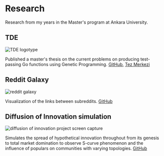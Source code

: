 # Research

Research from my years in the Master's program at Ankara University.

## TDE

![TDE logotype](/.assets/tde.png)

Published a master's thesis on the current problems on producing test-passing Go functions using Genetic Programming. [GitHub](https://github.com/ufukty/tde), [Tez Merkezi](https://tez.yok.gov.tr/UlusalTezMerkezi/TezGoster?key=weFMBHaUra8rsS5wi2bmHDKlIvi-IwlFkdPWTMwNi0k9Pt1C4PzNAFzxcjzHPgAW)

## Reddit Galaxy

![reddit galaxy](/.assets/reddit-galaxy.jpg)

Visualization of the links between subreddits. [GitHub](https://github.com/ufukty/reddit-galaxy)

## Diffusion of Innovation simulation

![diffusion of innovation project screen capture](/.assets/doi.gif)

Simulates the spread of hypothetical innovation throughout from its genesis to total market domination to observe S-curve phenomenon and the influence of populars on communities with varying topologies. [GitHub](https://github.com/ufukty/diffusion-of-innovation)
